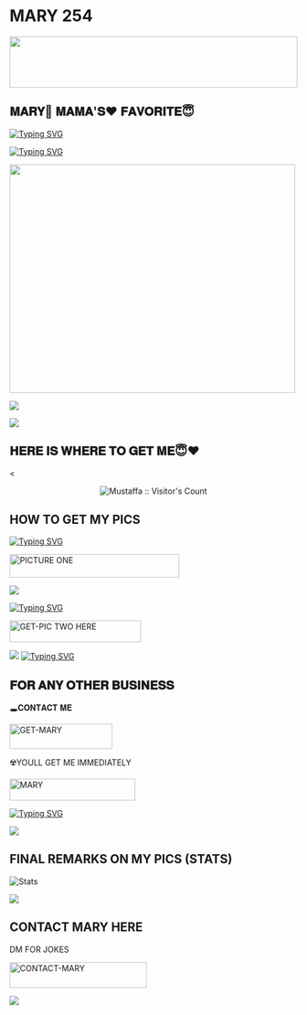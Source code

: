 # MARY 254



<img src="https://i.imgur.com/dBaSKWF.gif" height="90" width="100%">

## 𝐌𝐀𝐑𝐘💞 𝐌𝐀𝐌𝐀'𝐒❤️ 𝐅𝐀𝐕𝐎𝐑𝐈𝐓𝐄😇

[![Typing SVG](https://readme-typing-svg.herokuapp.com?font=Rockstar-ExtraBold&size=30&pause=1000&color=0000FF&center=true&vCenter=true&width=815&height=60&lines=▇+▇+▇+▇+▇+▇+▇)](https://git.io/typing-svg) 




[![Typing SVG](https://readme-typing-svg.herokuapp.com?font=Rockstar-ExtraBold&size=30&pause=1000&color=0000FF&center=true&vCenter=true&width=815&height=60&lines=𝐓𝐇𝐈𝐒+𝐈𝐒+⭕+𝐌𝐀𝐑𝐘+𝐌𝐀𝐌𝐀𝐒+𝐅𝐀𝐕𝐎𝐑𝐈𝐓𝐄)](https://git.io/typing-svg) 

<p align="centre"><img src="https://i.ibb.co/KcHJpcsZ/IMG-20250203-WA0063.jpg" width="500" height="400" />




<a><img src='https://i.imgur.com/LyHic3i.gif'/></a>


<a><img src='https://i.imgur.com/LyHic3i.gif'/></a>

## 𝐇𝐄𝐑𝐄 𝐈𝐒 𝐖𝐇𝐄𝐑𝐄 𝐓𝐎 𝐆𝐄𝐓 𝐌𝐄😇❤️ 


<

 <p align="center"><img src="https://profile-counter.glitch.me/{MARY}/count.svg" alt="Mustaffa :: Visitor's Count" old_src="https://profile-counter.glitch.me/{mustaffa}/count.svg" /></p>






## HOW TO GET MY PICS

  
[![Typing SVG](https://readme-typing-svg.herokuapp.com?font=Rockstar-ExtraBold&color=blue&lines=𝐓𝐀𝐏+𝐅𝐎𝐑+𝐏𝐈𝐂𝐓𝐔𝐑𝐄+𝐎𝐍𝐄)](https://git.io/typing-svg)
 

  
   
   <a href="https://i.ibb.co/KcHJpcsZ/IMG-20250203-WA0063.jpg"><img title="PICTURE ONE" src="https://img.shields.io/badge/PICTURE-ONE-h?color=blue&style=for-the-badge&logo=audi" width="297" height="40.45"/></a></p>


<a><img src='https://i.imgur.com/LyHic3i.gif'/></a>

 
 
[![Typing SVG](https://readme-typing-svg.herokuapp.com?font=Rockstar-ExtraBold&color=blue&lines=𝐏𝐈𝐂𝐓𝐔𝐑𝐄+𝐓𝐖𝐎+𝐈𝐒+𝐇𝐄𝐑𝐄+❤️)](https://git.io/typing-svg)
 


  <a href="https://i.ibb.co/KcHJpcsZ/IMG-20250203-WA0063.jpg"><img title="GET-PIC TWO HERE" src="https://img.shields.io/badge/GET-PIC TWO HERE-h?color=green&style=for-the-badge&logo=nike" width="230" height="38.45"/></a></p>

  
  <a><img src='https://i.imgur.com/LyHic3i.gif'/></a>
[![Typing SVG](https://readme-typing-svg.herokuapp.com?font=Rockstar-ExtraBold&color=blue&lines=𝐅𝐈𝐍𝐀𝐋+𝐏𝐈𝐂+𝐇𝐄𝐑𝐄)](https://git.io/typing-svg)


 
  

 
## 𝐅𝐎𝐑 𝐀𝐍𝐘 𝐎𝐓𝐇𝐄𝐑 𝐁𝐔𝐒𝐈𝐍𝐄𝐒𝐒

   🕳𝐂𝐎𝐍𝐓𝐀𝐂𝐓 𝐌𝐄
   
   <a href="https://signup.heroku.com/"><img title="GET-MARY" src="https://img.shields.io/badge/GET-MARY-h?color=purple&style=for-the-badge&logo=heroku" width="180" height="43.45"/></a></p>

   ☢️YOULL GET ME IMMEDIATELY

 <a href="https://i.ibb.co/KcHJpcsZ/IMG-20250203-WA0063.jpg"><img title="MARY" src="https://img.shields.io/badge/MARY-h?color=purple&style=for-the-badge&logo=heroku" width="220" height="38.45"/></a></p>

 
 [![Typing SVG](https://readme-typing-svg.herokuapp.com?font=Rockstar-ExtraBold&size=30&pause=1000&color=0000FF&center=true&vCenter=true&width=815&height=60&lines=▭+▬+▭+▬+▭+▬+▭+▬+▭+▬+▭)](https://git.io/typing-svg) 

<a><img src='https://i.imgur.com/LyHic3i.gif'/></a>

## FINAL REMARKS ON MY PICS (STATS)

![ Stats](https://github-readme-stats.vercel.app/api/pin/?username=Popkiddevs&repo=POPKID-XTECH&show_owner=true&theme=light)









<a><img src='https://i.imgur.com/LyHic3i.gif'/></a>

## CONTACT MARY HERE
  DM FOR JOKES

   <a href="https://wa.me/+254711315770"><img title="CONTACT-MARY" src="https://img.shields.io/badge/CONTACT-MARY-h?color=black&style=for-the-badge&logo=audi" width="240" height="45.45"/></a></p>

<a><img src='https://i.imgur.com/LyHic3i.gif'/></a>

